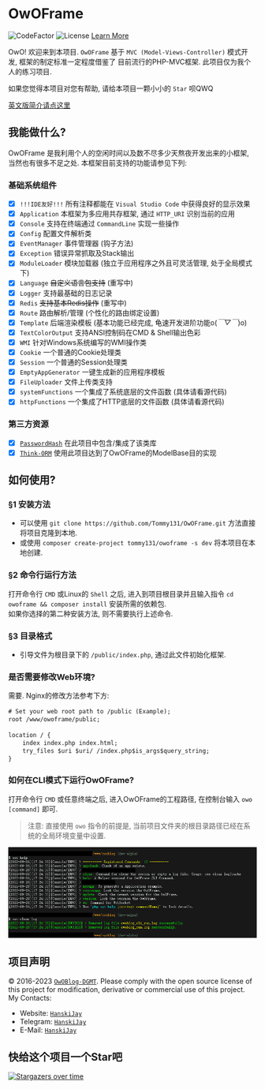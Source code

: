# OwOFrame

![CodeFactor](https://www.codefactor.io/repository/github/tommy131/owoframe/badge) ![License](https://img.shields.io/badge/License-Apache%202.0-blue.svg) [Learn More](https://opensource.org/licenses/Apache-2.0)

OwO! 欢迎来到本项目. `OwOFrame` 基于 `MVC (Model-Views-Controller)` 模式开发, 框架的制定标准一定程度借鉴了 目前流行的PHP-MVC框架. 此项目仅为我个人的练习项目.  

如果您觉得本项目对您有帮助, 请给本项目一颗小小的 `Star` 呗QWQ

[英文版简介请点这里](README.md)

## 我能做什么?

OwOFrame 是我利用个人的空闲时间以及数不尽多少天熬夜开发出来的小框架, 当然也有很多不足之处. 本框架目前支持的功能请参见下列:

### 基础系统组件

- [x] `!!!IDE友好!!!`       所有注释都能在 `Visual Studio Code` 中获得良好的显示效果
- [x] `Application`         本框架为多应用共存框架, 通过 `HTTP_URI` 识别当前的应用
- [x] `Console`             支持在终端通过 `CommandLine` 实现一些操作
- [x] `Config`              配置文件解析类
- [x] `EventManager`        事件管理器 (钩子方法)
- [x] `Exception`           错误异常抓取及Stack输出
- [x] `ModuleLoader`        模块加载器 (独立于应用程序之外且可灵活管理, 处于全局模式下)
- [x] `Language`            ~~自定义语言包支持~~ (重写中)
- [x] `Logger`              支持最基础的日志记录
- [x] `Redis`               ~~支持基本Redis操作~~ (重写中)
- [x] `Route`               路由解析/管理 (个性化的路由绑定设置)
- [x] `Template`            后端渲染模板 (基本功能已经完成, 龟速开发进阶功能o(*￣▽￣*)o)
- [x] `TextColorOutput`     支持ANSI控制码在CMD & Shell输出色彩
- [x] `WMI`                 针对Windows系统编写的WMI操作类
- [x] `Cookie`              一个普通的Cookie处理类
- [x] `Session`             一个普通的Session处理类
- [x] `EmptyAppGenerator`   一键生成新的应用程序模板
- [x] `FileUploader`        文件上传类支持
- [x] `systemFunctions`     一个集成了系统底层的文件函数 (具体请看源代码)
- [x] `httpFunctions`       一个集成了HTTP底层的文件函数 (具体请看源代码)

### 第三方资源

- [x] [`PasswordHash`](http://www.openwall.com/phpass/) 在此项目中包含/集成了该类库
- [x] [`Think-ORM`](https://github.com/top-think/think-orm) 使用此项目达到了OwOFrame的ModelBase目的实现

## 如何使用?

### §1 安装方法

- 可以使用 `git clone https://github.com/Tommy131/OwOFrame.git` 方法直接将项目克隆到本地.  
- 或使用 `composer create-project tommy131/owoframe -s dev` 将本项目在本地创建.

### §2 命令行运行方法

打开命令行 `CMD` 或Linux的 `Shell` 之后, 进入到项目根目录并且输入指令 `cd owoframe && composer install` 安装所需的依赖包.  
如果你选择的第二种安装方法, 则不需要执行上述命令.

### §3 目录格式

- 引导文件为根目录下的 `/public/index.php`, 通过此文件初始化框架.

### 是否需要修改Web环境?

需要. Nginx的修改方法参考下方:

``` nginx
# Set your web root path to /public (Example);
root /www/owoframe/public;

location / {
    index index.php index.html;
    try_files $uri $uri/ /index.php$is_args$query_string;
}
```

### 如何在CLI模式下运行OwOFrame?

打开命令行 `CMD` 或任意终端之后, 进入OwOFrame的工程路径, 在控制台输入 `owo [command]` 即可.  
> 注意: 直接使用 `owo` 指令的前提是, 当前项目文件夹的根目录路径已经在系统的全局环境变量中设置.

![截图展示](.repo-data/Linux_owo_command.png)

## 项目声明

&copy; 2016-2023 [`OwOBlog-DGMT`](https://www.owoblog.com). Please comply with the open source license of this project for modification, derivative or commercial use of this project.  
My Contacts:

- Website: [`HanskiJay`](https://www.owoblog.com)
- Telegram: [`HanskiJay`](https://t.me/HanskiJay)
- E-Mail: [`HanskiJay`](mailto:support@owoblog.com)

## 快给这个项目一个Star吧

[![Stargazers over time](https://starchart.cc/Tommy131/OwOFrame.svg)](https://starchart.cc/Tommy131/OwOFrame)
